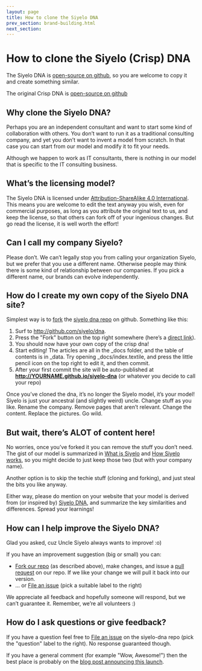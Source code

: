 ```yaml
---
layout: page
title: How to clone the Siyelo DNA
prev_section: brand-building.html
next_section:
---
```


# How to clone the Siyelo (Crisp) DNA

The Siyelo DNA is [open-source on
github](https://github.com/siyelo/dna), so you are welcome to copy it
and create something similar.

The original Crisp DNA is [open-source on
github](https://github.com/crispab/siyelo-dna)

## Why clone the Siyelo DNA?

Perhaps you are an independent consultant and want to start some kind of
collaboration with others. You don’t want to run it as a traditional
consulting company, and yet you don’t want to invent a model from
scratch. In that case you can start from our model and modify it to fit
your needs.

Although we happen to work as IT consultants, there is nothing in our
model that is specific to the IT consulting business.

## What’s the licensing model?

The Siyelo DNA is licensed under [Attribution-ShareAlike 4.0
International](http://creativecommons.org/licenses/by-sa/4.0/). This
means you are welcome to edit the text anyway you wish, even for
commercial purposes, as long as you attribute the original text to us,
and keep the license, so that others can fork off of your ingenious
changes. But go read the license, it is well worth the effort!

## Can I call my company Siyelo?

Please don’t. We can’t legally stop you from calling your organization
Siyelo, but we prefer that you use a different name. Otherwise people
may think there is some kind of relationship between our companies. If
you pick a different name, our brands can evolve independently.

## How do I create my own copy of the Siyelo DNA site?

Simplest way is to [fork](https://help.github.com/articles/fork-a-repo/)
the [siyelo dna repo](https://github.com/siyelo/dna) on github.
Something like this:

1.  Surf to <http://github.com/siyelo/dna>.
2.  Press the "Fork" button on the top right somewhere (here’s a [direct
    link](https://github.com/siyelo/dna/fork)).
3.  You should now have your own copy of the crisp dna!
4.  Start editing! The articles are all in the _docs folder, and the
    table of contents is in _data. Try opening _docs/index.textile,
    and press the little pencil icon on the top right to edit it, and
    then commit.
5.  After your first commit the site will be auto-published at
    **http://YOURNAME.github.io/siyelo-dna** (or whatever you decide to
    call your repo)

Once you’ve cloned the dna, it’s no longer the Siyelo model, it’s your
model! Siyelo is just your ancestral (and slightly weird) uncle. Change
stuff as you like. Rename the company. Remove pages that aren’t
relevant. Change the content. Replace the pictures. Go wild.

## But wait, there’s ALOT of content here!

No worries, once you’ve forked it you can remove the stuff you don’t
need. The gist of our model is summarized in [What is
Siyelo](what-is-siyelo.html) and [How Siyelo
works](how-siyelo-works.html), so you might decide to just keep those
two (but with your company name).

Another option is to skip the techie stuff (cloning and forking), and
just steal the bits you like anyway.

Either way, please do mention on your website that your model is derived
from (or inspired by) [Siyelo DNA](http://dna.siyelo.com), and summarize
the key similarities and differences. Spread your learnings!

## How can I help improve the Siyelo DNA?

Glad you asked, cuz Uncle Siyelo always wants to improve! :o)

If you have an improvement suggestion (big or small) you can:

-   [Fork our repo](https://github.com/siyelo/dna/fork) (as described
    above), make changes, and issue a [pull
    request](https://help.github.com/articles/using-pull-requests/) on
    our repo. If we like your change we will pull it back into
    our version.
-   … or [File an issue](https://github.com/siyelo/dna/issues/new) (pick
    a suitable label to the right)

We appreciate all feedback and hopefully someone will respond, but we
can’t guarantee it. Remember, we’re all volunteers :)

## How do I ask questions or give feedback?

If you have a question feel free to [File an
issue](https://github.com/siyelo/dna/issues/new) on the siyelo-dna repo
(pick the "question" label to the right). No response guaranteed though.

If you have a general comment (for example "Wow, Awesome!") then the
best place is probably on the [blog post announcing this
launch](http://blog.crisp.se/2015/01/23/maxwenzin/siyelo-dna-is-now-open-source).
